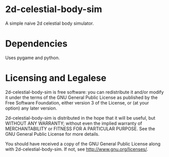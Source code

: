 2d-celestial-body-sim
=====================

A simple naive 2d celestial body simulator. 

Dependencies
============

Uses pygame and python.

Licensing and Legalese
=======================

2d-celestial-body-sim is free software: you can redistribute it and/or modify
it under the terms of the GNU General Public License as published by
the Free Software Foundation, either version 3 of the License, or
(at your option) any later version.

2d-celestial-body-sim is distributed in the hope that it will be useful,
but WITHOUT ANY WARRANTY; without even the implied warranty of
MERCHANTABILITY or FITNESS FOR A PARTICULAR PURPOSE.  See the
GNU General Public License for more details.

You should have received a copy of the GNU General Public License
along with 2d-celestial-body-sim.  If not, see <http://www.gnu.org/licenses/>.
